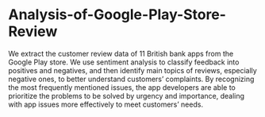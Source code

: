 # Analysis-of-Google-Play-Store-Review
We extract the customer review data of 11 British bank apps from the Google Play store. We use sentiment analysis to classify feedback into positives and negatives, and then identify main topics of reviews, especially negative ones, to better understand customers’ complaints. By recognizing the most frequently mentioned issues, the app developers are able to prioritize the problems to be solved by urgency and importance, dealing with app issues more effectively to meet customers’ needs.  
